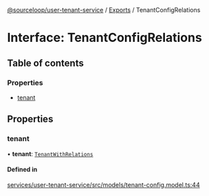 [@sourceloop/user-tenant-service](../README.md) / [Exports](../modules.md) / TenantConfigRelations

# Interface: TenantConfigRelations

## Table of contents

### Properties

- [tenant](TenantConfigRelations.md#tenant)

## Properties

### tenant

• **tenant**: [`TenantWithRelations`](../modules.md#tenantwithrelations)

#### Defined in

[services/user-tenant-service/src/models/tenant-config.model.ts:44](https://github.com/sourcefuse/loopback4-microservice-catalog/blob/d35fdb3f0/services/user-tenant-service/src/models/tenant-config.model.ts#L44)
